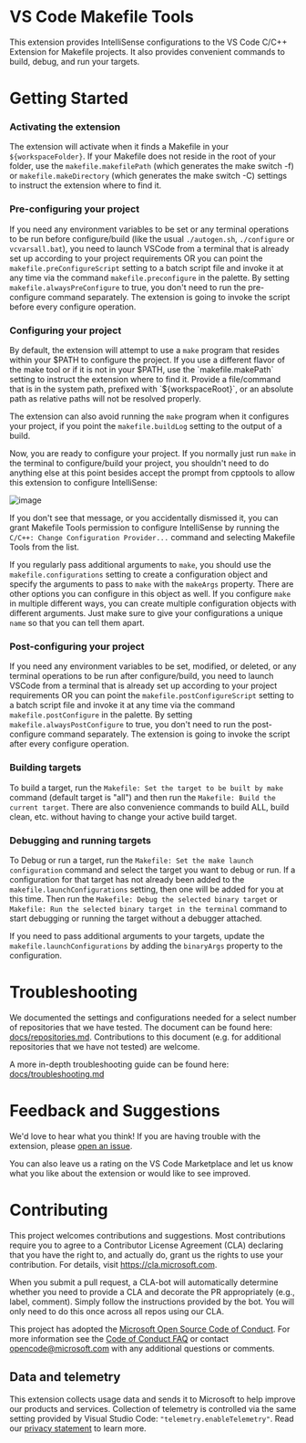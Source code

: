 # VS Code Makefile Tools

This extension provides IntelliSense configurations to the VS Code C/C++
Extension for Makefile projects. It also provides convenient commands to build,
debug, and run your targets.

# Getting Started

### Activating the extension

The extension will activate when it finds a Makefile in your
`${workspaceFolder}`. If your Makefile does not reside in the root of your
folder, use the `makefile.makefilePath` (which generates the make switch -f) or
`makefile.makeDirectory` (which generates the make switch -C) settings to
instruct the extension where to find it.

### Pre-configuring your project

If you need any environment variables to be set or any terminal operations to be
run before configure/build (like the usual `./autogen.sh`, `./configure` or
`vcvarsall.bat`), you need to launch VSCode from a terminal that is already set
up according to your project requirements OR you can point the
`makefile.preConfigureScript` setting to a batch script file and invoke it at
any time via the command `makefile.preconfigure` in the palette. By setting
`makefile.alwaysPreConfigure` to true, you don't need to run the pre-configure
command separately. The extension is going to invoke the script before every
configure operation.

### Configuring your project

By default, the extension will attempt to use a `make` program that resides
within your
$PATH to configure
the project.  If you use a different flavor of the make tool or if it is not in your $PATH, use the
`makefile.makePath` setting to instruct the extension where to find it.  Provide a file/command that is in the
system path, prefixed with `${workspaceRoot}`,
or an absolute path as relative paths will not be resolved properly.

The extension can also avoid running the `make` program when it configures your
project, if you point the `makefile.buildLog` setting to the output of a build.

Now, you are ready to configure your project. If you normally just run `make` in
the terminal to configure/build your project, you shouldn't need to do anything
else at this point besides accept the prompt from cpptools to allow this
extension to configure IntelliSense:

![image](https://user-images.githubusercontent.com/12818240/94731434-9d1e3380-0319-11eb-98c4-cb80218b1b8b.png)

If you don't see that message, or you accidentally dismissed it, you can grant
Makefile Tools permission to configure IntelliSense by running the
`C/C++: Change Configuration Provider...` command and selecting Makefile Tools
from the list.

If you regularly pass additional arguments to `make`, you should use the
`makefile.configurations` setting to create a configuration object and specify
the arguments to pass to `make` with the `makeArgs` property. There are other
options you can configure in this object as well. If you configure `make` in
multiple different ways, you can create multiple configuration objects with
different arguments. Just make sure to give your configurations a unique `name`
so that you can tell them apart.

### Post-configuring your project

If you need any environment variables to be set, modified, or deleted, or any
terminal operations to be run after configure/build, you need to launch VSCode
from a terminal that is already set up according to your project requirements OR
you can point the `makefile.postConfigureScript` setting to a batch script file
and invoke it at any time via the command `makefile.postConfigure` in the
palette. By setting `makefile.alwaysPostConfigure` to true, you don't need to
run the post-configure command separately. The extension is going to invoke the
script after every configure operation.

### Building targets

To build a target, run the `Makefile: Set the target to be built by make`
command (default target is "all") and then run the
`Makefile: Build the current target`. There are also convenience commands to
build ALL, build clean, etc. without having to change your active build target.

### Debugging and running targets

To Debug or run a target, run the `Makefile: Set the make launch configuration`
command and select the target you want to debug or run. If a configuration for
that target has not already been added to the `makefile.launchConfigurations`
setting, then one will be added for you at this time. Then run the
`Makefile: Debug the selected binary target` or
`Makefile: Run the selected binary target in the terminal` command to start
debugging or running the target without a debugger attached.

If you need to pass additional arguments to your targets, update the
`makefile.launchConfigurations` by adding the `binaryArgs` property to the
configuration.

# Troubleshooting

We documented the settings and configurations needed for a select number of
repositories that we have tested. The document can be found here:
[docs/repositories.md](./docs/repositories.md). Contributions to this document
(e.g. for additional repositories that we have not tested) are welcome.

A more in-depth troubleshooting guide can be found here:
[docs/troubleshooting.md](./docs/troubleshooting.md)

# Feedback and Suggestions

We'd love to hear what you think! If you are having trouble with the extension,
please
[open an issue](https://github.com/microsoft/vscode-makefile-tools/issues/new).

You can also leave us a rating on the VS Code Marketplace and let us know what
you like about the extension or would like to see improved.

# Contributing

This project welcomes contributions and suggestions. Most contributions require
you to agree to a Contributor License Agreement (CLA) declaring that you have
the right to, and actually do, grant us the rights to use your contribution. For
details, visit https://cla.microsoft.com.

When you submit a pull request, a CLA-bot will automatically determine whether
you need to provide a CLA and decorate the PR appropriately (e.g., label,
comment). Simply follow the instructions provided by the bot. You will only need
to do this once across all repos using our CLA.

This project has adopted the
[Microsoft Open Source Code of Conduct](https://opensource.microsoft.com/codeofconduct/).
For more information see the
[Code of Conduct FAQ](https://opensource.microsoft.com/codeofconduct/faq/) or
contact [opencode@microsoft.com](mailto:opencode@microsoft.com) with any
additional questions or comments.

## Data and telemetry

This extension collects usage data and sends it to Microsoft to help improve our
products and services. Collection of telemetry is controlled via the same
setting provided by Visual Studio Code: `"telemetry.enableTelemetry"`. Read our
[privacy statement](https://privacy.microsoft.com/en-us/privacystatement) to
learn more.
